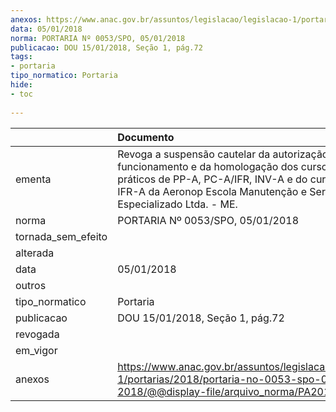 ```yaml
---
anexos: https://www.anac.gov.br/assuntos/legislacao/legislacao-1/portarias/2018/portaria-no-0053-spo-05-01-2018/@@display-file/arquivo_norma/PA2018-0053.pdf
data: 05/01/2018
norma: PORTARIA Nº 0053/SPO, 05/01/2018
publicacao: DOU 15/01/2018, Seção 1, pág.72
tags:
- portaria
tipo_normatico: Portaria
hide: 
- toc 
 
---
```


|                    | Documento                                                                                                                                                                                                                               |
|:-------------------|:----------------------------------------------------------------------------------------------------------------------------------------------------------------------------------------------------------------------------------------|
| ementa             | Revoga a suspensão cautelar da autorização de funcionamento e da homologação dos cursos teóricos e práticos de PP-A, PC-A/IFR, INV-A e do curso teórico de IFR-A da Aeronop Escola Manutenção e Serviço Aéreo Especializado Ltda. - ME. |
| norma              | PORTARIA Nº 0053/SPO, 05/01/2018                                                                                                                                                                                                        |
| tornada_sem_efeito |                                                                                                                                                                                                                                         |
| alterada           |                                                                                                                                                                                                                                         |
| data               | 05/01/2018                                                                                                                                                                                                                              |
| outros             |                                                                                                                                                                                                                                         |
| tipo_normatico     | Portaria                                                                                                                                                                                                                                |
| publicacao         | DOU 15/01/2018, Seção 1, pág.72                                                                                                                                                                                                         |
| revogada           |                                                                                                                                                                                                                                         |
| em_vigor           |                                                                                                                                                                                                                                         |
| anexos             | https://www.anac.gov.br/assuntos/legislacao/legislacao-1/portarias/2018/portaria-no-0053-spo-05-01-2018/@@display-file/arquivo_norma/PA2018-0053.pdf                                                                                    |
